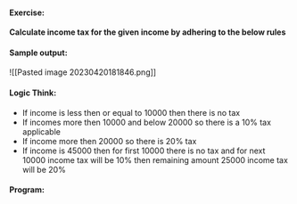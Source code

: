 #### Exercise:
**Calculate income tax for the given income by adhering to the below rules**


#### Sample output:

![[Pasted image 20230420181846.png]]



#### Logic Think:
* If income is less then or equal to 10000 then there is no tax
* If incomes more then 10000 and below 20000 so there is a 10% tax applicable
* If income more then 20000 so there is 20% tax
* If income is 45000 then for first 10000 there is no tax and for next 10000 income tax will be 10% then remaining amount 25000 income tax will be 20%

#### Program:
```

```